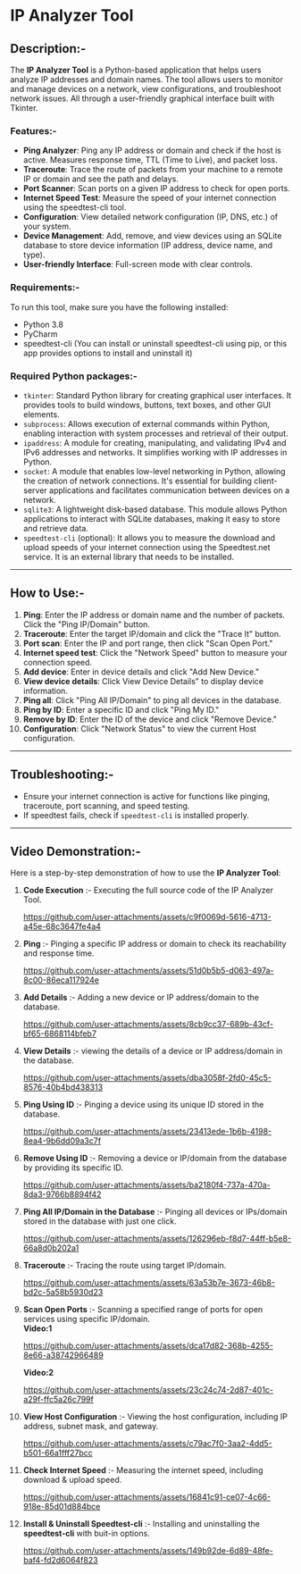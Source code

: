 # IP Analyzer Tool

## Description:-
The **IP Analyzer Tool** is a Python-based application that helps users analyze IP addresses and domain names. The tool allows users to monitor and manage devices on a network, view configurations, and troubleshoot network issues. All through a user-friendly graphical interface built with Tkinter.

### Features:-
- **Ping Analyzer**:  Ping any IP address or domain and check if the host is active. Measures response time, TTL (Time to Live), and packet loss.
- **Traceroute**:  Trace the route of packets from your machine to a remote IP or domain and see the path and delays.
- **Port Scanner**:  Scan ports on a given IP address to check for open ports.
- **Internet Speed Test**:  Measure the speed of your internet connection using the speedtest-cli tool.
- **Configuration**:  View detailed network configuration (IP, DNS, etc.) of your system.
- **Device Management**:  Add, remove, and view devices using an SQLite database to store device information (IP address, device name, and type).
- **User-friendly Interface**:  Full-screen mode with clear controls.

### Requirements:-
To run this tool, make sure you have the following installed:
- Python 3.8
- PyCharm
- speedtest-cli (You can install or uninstall speedtest-cli using pip, or this app provides options to install and uninstall it)

### Required Python packages:-
- `tkinter`: Standard Python library for creating graphical user interfaces. It provides tools to build windows, buttons, text boxes, and other GUI elements.
- `subprocess`: Allows execution of external commands within Python, enabling interaction with system processes and retrieval of their output.
- `ipaddress`: A module for creating, manipulating, and validating IPv4 and IPv6 addresses and networks. It simplifies working with IP addresses in Python.
- `socket`: A module that enables low-level networking in Python, allowing the creation of network connections. It's essential for building client-server applications and facilitates communication between devices on a network.
- `sqlite3`: A lightweight disk-based database. This module allows Python applications to interact with SQLite databases, making it easy to store and retrieve data.
- `speedtest-cli` (optional): It allows you to measure the download and upload speeds of your internet connection using the Speedtest.net service. It is an external library that needs to be installed.
---

## How to Use:-
1. **Ping**: Enter the IP address or domain name and the number of packets. Click the "Ping IP/Domain" button.
2. **Traceroute**: Enter the target IP/domain and click the "Trace It" button.
3. **Port scan**: Enter the IP and port range, then click "Scan Open Port."
4. **Internet speed test**: Click the "Network Speed" button to measure your connection speed.
5. **Add device**: Enter in device details and click "Add New Device."
6. **View device details**: Click View Device Details" to display device information.
7. **Ping all**: Click "Ping All IP/Domain" to ping all devices in the database.
8. **Ping by ID**: Enter a specific ID and click "Ping My ID."
9. **Remove by ID**: Enter the ID of the device and click "Remove Device."
10. **Configuration**: Click "Network Status" to view the current Host configuration.

---

## Troubleshooting:-
- Ensure your internet connection is active for functions like pinging, traceroute, port scanning, and speed testing.
- If speedtest fails, check if `speedtest-cli` is installed properly.

---

## Video Demonstration:-

Here is a step-by-step demonstration of how to use the **IP Analyzer Tool**:

1. **Code Execution** :- Executing the full source code of the IP Analyzer Tool.
   


      https://github.com/user-attachments/assets/c9f0069d-5616-4713-a45e-68c3647fe4a4


2. **Ping** :- Pinging a specific IP address or domain to check its reachability and response time.  
   

      https://github.com/user-attachments/assets/51d0b5b5-d063-497a-8c00-86eca117924e


3. **Add Details** :- Adding a new device or IP address/domain to the database.  
   

      https://github.com/user-attachments/assets/8cb9cc37-689b-43cf-bf65-6868114bfeb7



4. **View Details** :- viewing the details of a device or IP address/domain in the database.  
   


      https://github.com/user-attachments/assets/dba3058f-2fd0-45c5-8576-40b4bd438313


5. **Ping Using ID** :- Pinging a device using its unique ID stored in the database.  
   

      https://github.com/user-attachments/assets/23413ede-1b6b-4198-8ea4-9b6dd09a3c7f



6. **Remove Using ID** :- Removing a device or IP/domain from the database by providing its specific ID.  
   

      https://github.com/user-attachments/assets/ba2180f4-737a-470a-8da3-9766b8894f42



7. **Ping All IP/Domain in the Database** :- Pinging all devices or IPs/domain stored in the database with just one click.  
   

      https://github.com/user-attachments/assets/126296eb-f8d7-44ff-b5e8-66a8d0b202a1



8. **Traceroute** :- Tracing the route using target IP/domain.  
   

      https://github.com/user-attachments/assets/63a53b7e-3673-46b8-bd2c-5a58b5930d23



9. **Scan Open Ports** :- Scanning a specified range of ports for open services using specific IP/domain.  
   **Video:1**

      https://github.com/user-attachments/assets/dca17d82-368b-4255-8e66-a38742966489

   **Video:2**

      https://github.com/user-attachments/assets/23c24c74-2d87-401c-a29f-ffc5a26c799f



10. **View Host Configuration** :- Viewing the host configuration, including IP address, subnet mask, and gateway.  
   

      https://github.com/user-attachments/assets/c79ac7f0-3aa2-4dd5-b501-66a1fff27bcc



11. **Check Internet Speed** :- Measuring the internet speed, including download & upload speed.  
    


      https://github.com/user-attachments/assets/16841c91-ce07-4c66-918e-85d01d884bce


12. **Install & Uninstall Speedtest-cli** :- Installing and uninstalling the **speedtest-cli** with buit-in options.



      https://github.com/user-attachments/assets/149b92de-6d89-48fe-baf4-fd2d6064f823

